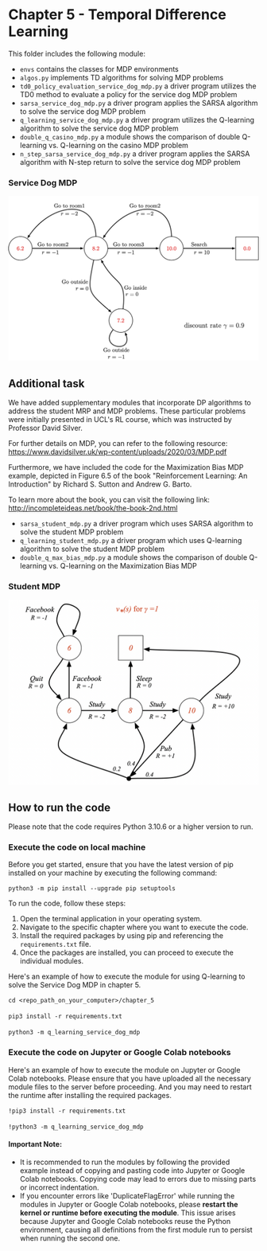 # Chapter 5 - Temporal Difference Learning

This folder includes the following module:
* `envs` contains the classes for MDP environments
* `algos.py` implements TD algorithms for solving MDP problems
* `td0_policy_evaluation_service_dog_mdp.py` a driver program utilizes the TD0 method to evaluate a policy for the service dog MDP problem
* `sarsa_service_dog_mdp.py` a driver program applies the SARSA algorithm to solve the service dog MDP problem
* `q_learning_service_dog_mdp.py` a driver program utilizes the Q-learning algorithm to solve the service dog MDP problem
* `double_q_casino_mdp.py` a module shows the comparison of double Q-learning vs. Q-learning on the casino MDP problem
* `n_step_sarsa_service_dog_mdp.py` a driver program applies the SARSA algorithm with N-step return to solve the service dog MDP problem

### Service Dog MDP
<img src="./images/dog_mdp.png" width="600" >


## Additional task
We have added supplementary modules that incorporate DP algorithms to address the student MRP and MDP problems. These particular problems were initially presented in UCL's RL course, which was instructed by Professor David Silver.

For further details on MDP, you can refer to the following resource:
https://www.davidsilver.uk/wp-content/uploads/2020/03/MDP.pdf

Furthermore, we have included the code for the Maximization Bias MDP example, depicted in Figure 6.5 of the book "Reinforcement Learning: An Introduction" by Richard S. Sutton and Andrew G. Barto.

To learn more about the book, you can visit the following link:
http://incompleteideas.net/book/the-book-2nd.html

* `sarsa_student_mdp.py` a driver program which uses SARSA algorithm to solve the student MDP problem
* `q_learning_student_mdp.py` a driver program which uses Q-learning algorithm to solve the student MDP problem
* `double_q_max_bias_mdp.py` a module shows the comparison of double Q-learning vs. Q-learning on the Maximization Bias MDP

### Student MDP
<img src="./images/student_mdp.png" width="600" >


## How to run the code
Please note that the code requires Python 3.10.6 or a higher version to run.


### Execute the code on local machine
Before you get started, ensure that you have the latest version of pip installed on your machine by executing the following command:
```
python3 -m pip install --upgrade pip setuptools
```

To run the code, follow these steps:

1. Open the terminal application in your operating system.
2. Navigate to the specific chapter where you want to execute the code.
3. Install the required packages by using pip and referencing the `requirements.txt` file.
4. Once the packages are installed, you can proceed to execute the individual modules.


Here's an example of how to execute the module for using Q-learning to solve the Service Dog MDP in chapter 5.
```
cd <repo_path_on_your_computer>/chapter_5

pip3 install -r requirements.txt

python3 -m q_learning_service_dog_mdp
```

### Execute the code on Jupyter or Google Colab notebooks
Here's an example of how to execute the module on Jupyter or Google Colab notebooks. Please ensure that you have uploaded all the necessary module files to the server before proceeding. And you may need to restart the runtime after installing the required packages.
```
!pip3 install -r requirements.txt

!python3 -m q_learning_service_dog_mdp
```

#### Important Note:
* It is recommended to run the modules by following the provided example instead of copying and pasting code into Jupyter or Google Colab notebooks. Copying code may lead to errors due to missing parts or incorrect indentation.
* If you encounter errors like 'DuplicateFlagError' while running the modules in Jupyter or Google Colab notebooks, please **restart the kernel or runtime before executing the module**. This issue arises because Jupyter and Google Colab notebooks reuse the Python environment, causing all definitions from the first module run to persist when running the second one.

